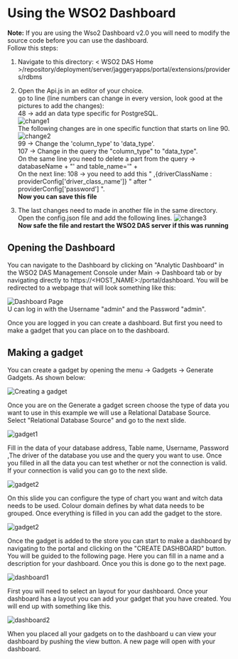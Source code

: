 # Using the WSO2 Dashboard

>  
__Note:__ If you are using the Wso2 Dashboard v2.0 you will need to modify the source code before you can use the dashboard.  
Follow this steps:  
1. Navigate to this directory: < WSO2 DAS Home >/repository/deployment/server/jaggeryapps/portal/extensions/providers/rdbms  
2. Open the Api.js in an editor of your choice.  
go to line (line numbers can change in every version, look good at the pictures to add the changes):  
48 → add an data type specific for PostgreSQL.  
![change1](img/change1.png)  
The following changes are in one specific function that starts on line 90.
![change2](img/change2.png)  
99 → Change the 'column_type' to 'data_type'.  
107 → Change in the query the "column_type" to "data_type".  
On the same line you need to delete a part from the query →   databaseName + "' and table_name='" +  
On the next line:
108 → you need to add this " ,{driverClassName : providerConfig['driver_class_name']} " after "  providerConfig['password'] ".  
__Now you can save this file__  

3. The last changes need to made in another file in the same directory. 
Open the config.json file and add the following lines.
![change3](img/change3.png)  
__Now safe the file and restart the WSO2 DAS server if this was running__
>  

## Opening the Dashboard
You can navigate to the Dashboard by clicking on "Analytic Dashboard" in the WSO2 DAS Management Console under Main → Dashboard tab or by navigating directly to https://<HOST_NAME>:<PORT>/portal/dashboard.
You will be redirected to a webpage that will look something like this:  

![Dashboard Page](img/DashboardPage.png)  
U can log in with the Username "admin" and the Password "admin".

Once you are logged in you can create a dashboard. But first you need to make a gadget that you can place on to the dashboard.

## Making a gadget  
You can create a gadget by opening the menu → Gadgets → Generate Gadgets. As shown below:  


![Creating a gadget](img/creatinggadget.gif)  

Once you are on the Generate a gadget screen choose the type of data you want to use in this example we will use a Relational Database Source.  
Select "Relational Database Source" and go to the next slide.  

![gadget1](img/gadget1.png)  

Fill in the data of your database address, Table name, Username, Password ,The driver of the database you use and the query you want to use. Once you filled in all the data you can test whether or not the connection is valid. If your connection is valid you can go to the next slide.  

![gadget2](img/gadget2.png)  

On this slide you can configure the type of chart you want and witch data needs to be used. Colour domain defines by what data needs to be grouped. Once everything is filled in you can add the gadget to the store.

![gadget2](img/gadget3.png)  

Once the gadget is added to the store you can start to make a dashboard by navigating to the portal and clicking on the "CREATE DASHBOARD" button. You will be guided to the following page. Here you can fill in a name and a description for your dashboard. Once you this is done go to the next page.

![dashboard1](img/dashboard1.png)  

First you will need to select an layout for your dashboard.
Once your dashboard has a layout you can add your gadget that you have created. You will end up with something like this.  

![dashboard2](img/dashboard2.png)  

When you placed all your gadgets on to the dashboard u can view your dashboard by pushing the view button. A new page will open with your dashboard.
